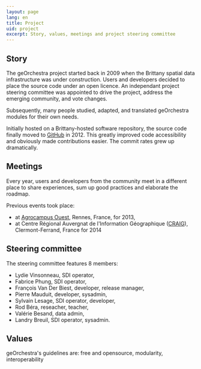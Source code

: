 ```yaml
---
layout: page
lang: en
title: Project
uid: project
excerpt: Story, values, meetings and project steering committee
---
```


## Story

The geOrchestra project started back in 2009 when the Brittany spatial data infrastructure was under construction. Users and developers decided to place the source code under an open licence. An independant project steering committee was appointed to drive the project, address the emerging community, and vote changes.

Subsequently, many people studied, adapted, and translated geOrchestra modules for their own needs.

Initially hosted on a Brittany-hosted software repository, the source code finally moved to [GitHub](https://github.com/georchestra) in 2012. This greatly improved code accessibility and obviously made contributions easier. The commit rates grew up dramatically.

## Meetings

Every year, users and developers from the community meet in a different place to share experiences, sum up good practices and elaborate the roadmap. 

Previous events took place:

 * at [Agrocampus Ouest](http://www.agrocampus-ouest.fr/), Rennes, France, for 2013,
 * at Centre Régional Auvergnat de l'Information Géographique ([CRAIG](http://craig.fr/)), Clermont-Ferrand, France for 2014


## Steering committee

The steering committee features 8 members:

 * Lydie Vinsonneau, SDI operator,
 * Fabrice Phung, SDI operator,
 * François Van Der Biest, developer, release manager,
 * Pierre Mauduit, developer, sysadmin,
 * Sylvain Lesage, SDI operator, developer,
 * Rod Béra, reseacher, teacher,
 * Valérie Besand, data admin,
 * Landry Breuil, SDI operator, sysadmin.

## Values

geOrchestra's guidelines are: free and opensource, modularity, interoperability
